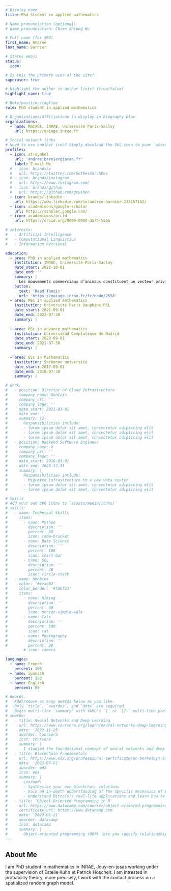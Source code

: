 ```yaml
---
# Display name
title: Phd Student in applied mathematics

# Name pronunciation (optional)
# name_pronunciation: Chien Shiung Wu

# Full name (for SEO)
first_name: Andrée
last_name: Barnier

# Status emoji
status:
  icon: 

# Is this the primary user of the site?
superuser: true

# Highlight the author in author lists? (true/false)
highlight_name: true

# Role/position/tagline
role: PhD student in applied mathematics

# Organizations/Affiliations to display in Biography blox
organizations:
  - name: MaIAGE, INRAE, Université Paris-Saclay
    url: https://maiage.inrae.fr

# Social network links
# Need to use another icon? Simply download the SVG icon to your `assets/media/icons/` folder.
profiles:
  - icon: at-symbol
    url: 'andree.barnier@inrae.fr'
    label: E-mail Me
  # - icon: brands/x
  #   url: https://twitter.com/GetResearchDev
  # - icon: brands/instagram
  #   url: https://www.instagram.com/
  # - icon: brands/github
  #   url: https://github.com/gcushen
  - icon: brands/linkedin
    url: https://www.linkedin.com/in/andree-barnier-233157162/
  - icon: academicons/google-scholar
    url: https://scholar.google.com/
  - icon: academicons/orcid
    url: https://orcid.org/0009-0008-3575-5565

# interests:
#   - Artificial Intelligence
#   - Computational Linguistics
#   - Information Retrieval

education:
  - area: PhD in applied mathematics
    institution: INRAE, Université Paris-Saclay
    date_start: 2022-10-01
    date_end: ''
    summary: |
      Les mouvements commerciaux d’animaux constituent un vecteur privilégié pour la propagation de maladies infectieuses. En France, les exigences de traçabilité se sont traduites par la mise en place de bases de données nationales de suivi des animaux. Dans cette thèse, nous étudierons des modèles de graphes aléatoires spatialement explicites permettant de reproduire les interactions à courte et longue distance constatées empiriquement dans les mouvements commerciaux d’animaux. Nous nous placerons dans le cadre des réseaux scale-free percolation (SFP), qui combinent une inhomogénéité intrinsèque des nœuds avec un aléa dépendant de leur distance géographique. Nous établirons rigoureusement des relations générales entre les propriétés génératives du réseau (distance géographique et relations commerciales) et les caractéristiques des processus épidémiques qui s’y propagent. Nous combinerons ensuite les données de mouvements d’animaux avec des informations géographiques de haute résolution (SIG) pour aboutir à une représentation spatialisée des réseaux commerciaux d’animaux d’élevage permettant la calibration des modèles de graphes étudiés et l’étude de scénarios épidémiques variés.
    button:
      text: 'Read Thesis'
      url: 'https://maiage.inrae.fr/fr/node/2558'
  - area: MSc in applied mathematics
    institution: Université Paris Dauphine-PSL
    date_start: 2021-09-01
    date_end: 2022-07-30
    summary: |
      
  - area: MSc in advance mathematics
    institution: Universidad Complutense de Madrid
    date_start: 2020-09-01
    date_end: 2021-07-30
    summary: |
  
  - area: BSc in Mathematics
    institution: Sorbonne université
    date_start: 2017-09-01
    date_end: 2018-07-30
    summary: |

# work:
#   - position: Director of Cloud Infrastructure
#     company_name: GenCoin
#     company_url: ''
#     company_logo: ''
#     date_start: 2021-01-01
#     date_end: ''
#     summary: |2-
#       Responsibilities include:
#       - lorem ipsum dolor sit amet, consectetur adipiscing elit
#       - lorem ipsum dolor sit amet, consectetur adipiscing elit
#       - lorem ipsum dolor sit amet, consectetur adipiscing elit
#   - position: Backend Software Engineer
#     company_name: X
#     company_url: ''
#     company_logo: ''
#     date_start: 2016-01-01
#     date_end: 2020-12-31
#     summary: |
#       Responsibilities include:
#       - Migrated infrastructure to a new data center
#       - lorem ipsum dolor sit amet, consectetur adipiscing elit
#       - lorem ipsum dolor sit amet, consectetur adipiscing elit

# Skills
# Add your own SVG icons to `assets/media/icons/`
# skills:
#   - name: Technical Skills
#     items:
#       - name: Python
#         description: ''
#         percent: 80
#         icon: code-bracket
#       - name: Data Science
#         description: ''
#         percent: 100
#         icon: chart-bar
#       - name: SQL
#         description: ''
#         percent: 40
#         icon: circle-stack
#   - name: Hobbies
#     color: '#eeac02'
#     color_border: '#f0bf23'
#     items:
#       - name: Hiking
#         description: ''
#         percent: 60
#         icon: person-simple-walk
#       - name: Cats
#         description: ''
#         percent: 100
#         icon: cat
#       - name: Photography
#         description: ''
#         percent: 80
        # icon: camera

languages:
  - name: French
    percent: 100
  - name: Spanish
    percent: 100
  - name: English
    percent: 80

# Awards.
#   Add/remove as many awards below as you like.
#   Only `title`, `awarder`, and `date` are required.
#   Begin multi-line `summary` with YAML's `|` or `|2-` multi-line prefix and indent 2 spaces below.
# awards:
#   - title: Neural Networks and Deep Learning
#     url: https://www.coursera.org/learn/neural-networks-deep-learning
#     date: '2023-11-25'
#     awarder: Coursera
#     icon: coursera
#     summary: |
#       I studied the foundational concept of neural networks and deep learning. By the end, I was familiar with the significant technological trends driving the rise of deep learning; build, train, and apply fully connected deep neural networks; implement efficient (vectorized) neural networks; identify key parameters in a neural network’s architecture; and apply deep learning to your own applications.
#   - title: Blockchain Fundamentals
#     url: https://www.edx.org/professional-certificate/uc-berkeleyx-blockchain-fundamentals
#     date: '2023-07-01'
#     awarder: edX
#     icon: edx
#     summary: |
#       Learned:
#       - Synthesize your own blockchain solutions
#       - Gain an in-depth understanding of the specific mechanics of Bitcoin
#       - Understand Bitcoin’s real-life applications and learn how to attack and destroy Bitcoin, Ethereum, smart contracts and Dapps, and alternatives to Bitcoin’s Proof-of-Work consensus algorithm
#   - title: 'Object-Oriented Programming in R'
#     url: https://www.datacamp.com/courses/object-oriented-programming-with-s3-and-r6-in-r
#     certificate_url: https://www.datacamp.com
#     date: '2023-01-21'
#     awarder: datacamp
#     icon: datacamp
#     summary: |
#       Object-oriented programming (OOP) lets you specify relationships between functions and the objects that they can act on, helping you manage complexity in your code. This is an intermediate level course, providing an introduction to OOP, using the S3 and R6 systems. S3 is a great day-to-day R programming tool that simplifies some of the functions that you write. R6 is especially useful for industry-specific analyses, working with web APIs, and building GUIs.
---
```


## About Me

I am PhD student in mathematics in INRAE, Jouy-en-josas working under the supervision of Estelle Kuhn et Patrick Hoscheit.
I am intrested in probability theory, more precisely, I work with the contact process on a spatialized random graph model.

